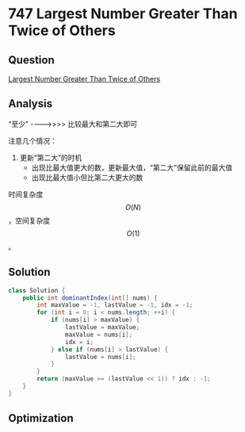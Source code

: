 # 747 Largest Number Greater Than Twice of Others

## Question

[Largest Number Greater Than Twice of Others](https://leetcode.com/problems/largest-number-greater-than-twice-of-others/description/)

## Analysis

“至少” ---->>>> 比较最大和第二大即可

注意几个情况：

1. 更新“第二大”的时机
    * 出现比最大值更大的数，更新最大值，“第二大”保留此前的最大值
    * 出现比最大值小但比第二大更大的数

时间复杂度$$O(N)$$，空间复杂度$$O(1)$$。

## Solution

```java
class Solution {
    public int dominantIndex(int[] nums) {
        int maxValue = -1, lastValue = -1, idx = -1;
        for (int i = 0; i < nums.length; ++i) {
            if (nums[i] > maxValue) {
                lastValue = maxValue;
                maxValue = nums[i];
                idx = i;
            } else if (nums[i] > lastValue) {
                lastValue = nums[i];
            }
        }
        return (maxValue >= (lastValue << 1)) ? idx : -1;
    }
}
```

## Optimization
